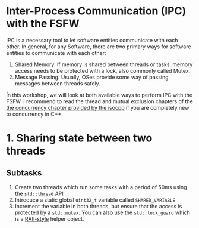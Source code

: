 # Inter-Process Communication (IPC) with the FSFW

IPC is a necessary tool to let software entities communicate with each other. In general, for
any Software, there are two primary ways for software entities to communicate with each other:

 1. Shared Memory. If memory is shared between threads or tasks, memory access needs to be protected
    with a lock, also commonly called Mutex.
 2. Message Passing. Usually, OSes provide some way of passing messages between threads safely.

Ín this workshop, we will look at both available ways to perform IPC with the FSFW.
I recommend to read the thread and mutual exclusion chapters of the
[the concurrency chapter provided by the isocpp](https://isocpp.org/wiki/faq/cpp11-library-concurrency)
if you are completely new to concurrency in C++.

# 1. Sharing state between two threads

## Subtasks

1. Create two threads which run some tasks with a period of 50ms using the
   [`std::thread`](https://en.cppreference.com/w/cpp/thread/thread) API
2. Introduce a static global `uint32_t` variable called `SHARED_VARIABLE`
3. Increment the variable in both threads, but ensure that the access
   is protected by a [`std::mutex`](https://en.cppreference.com/w/cpp/thread/mutex).
   You can also use the [`std::lock_guard`](https://en.cppreference.com/w/cpp/thread/lock_guard)
   which is a [RAII-style](https://en.cppreference.com/w/cpp/language/raii) helper object.
